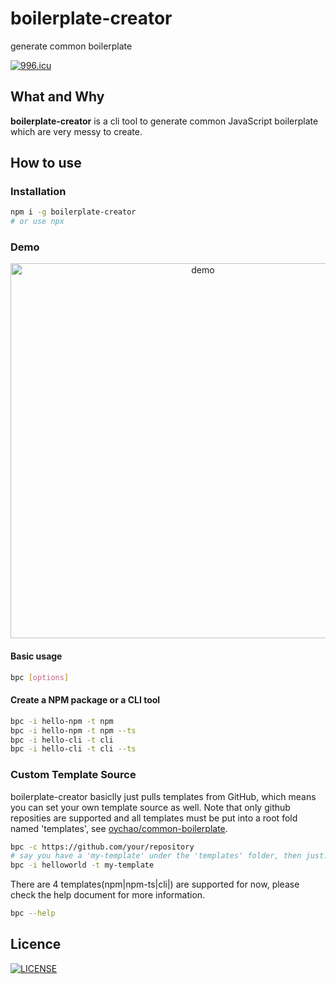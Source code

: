# boilerplate-creator

generate common boilerplate

[![996.icu](https://img.shields.io/badge/link-996.icu-red.svg)](https://996.icu)

## What and Why

**boilerplate-creator** is a cli tool to generate common JavaScript boilerplate which are very messy to create.

## How to use

### Installation

```bash
npm i -g boilerplate-creator
# or use npx
```

### Demo

<p align="center">
    <img src="./docs/install-react.png" width=600 alt="demo">
</p>

#### Basic usage

```bash
bpc [options]
```

#### Create a NPM package or a CLI tool

```bash
bpc -i hello-npm -t npm
bpc -i hello-npm -t npm --ts
bpc -i hello-cli -t cli
bpc -i hello-cli -t cli --ts
```

### Custom Template Source

boilerplate-creator basiclly just pulls templates from GitHub, which means you can set your own template source as well. Note that only github reposities are supported and all templates must be put into a root fold named 'templates', see [oychao/common-boilerplate](https://github.com/oychao/common-boilerplate).

```bash
bpc -c https://github.com/your/repository
# say you have a 'my-template' under the 'templates' folder, then just:
bpc -i helloworld -t my-template
```

There are 4 templates(npm|npm-ts|cli|) are supported for now, please check the help document for more information.

```bash
bpc --help
```

## Licence

[![LICENSE](https://img.shields.io/badge/license-Anti%20996-blue.svg)](https://github.com/996icu/996.ICU/blob/master/LICENSE)
